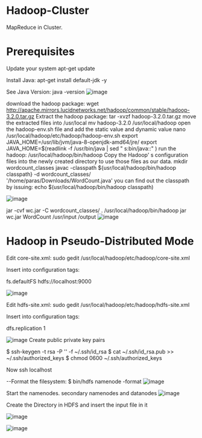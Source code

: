 # Hadoop-Cluster
MapReduce in Cluster.

# Prerequisites
Update your system
apt-get update

Install Java:
apt-get install default-jdk -y

See Java Version:
java -version
![image](https://user-images.githubusercontent.com/43897597/54974618-ffe77f80-4f6a-11e9-993d-c201529450c6.png)

download the hadoop package:
wget http://apache.mirrors.lucidnetworks.net/hadoop/common/stable/hadoop-3.2.0.tar.gz
Extract the hadoop package:
tar -xvzf hadoop-3.2.0.tar.gz
move the extracted files into /usr/local
mv hadoop-3.2.0 /usr/local/hadoop
open the hadoop-env.sh file and add the static value and dynamic value
nano /usr/local/hadoop/etc/hadoop/hadoop-env.sh
export JAVA_HOME=/usr/lib/jvm/java-8-openjdk-amd64/jre/
export JAVA_HOME=$(readlink -f /usr/bin/java | sed " s:bin/java::" )
run the hadoop:
/usr/local/hadoop/bin/hadoop
Copy the Hadoop' s configuration files into the newly created directory to use those files as our data.
mkdir wordcount_classes
javac -classpath ${usr/local/hadoop/bin/hadoop classpath} -d wordcount_classes/ '/home/paras/Downloads/WordCount.java'
you can find out the classpath by issuing:
echo $(usr/local/hadoop/bin/hadoop classpath)

![image](https://user-images.githubusercontent.com/43897597/54974334-18a36580-4f6a-11e9-9f4a-9b90f952a937.png)

jar -cvf wc.jar -C wordcount_classes/ .
/usr/local/hadoop/bin/hadoop jar wc.jar WordCount /usr/input /output
![image](https://user-images.githubusercontent.com/43897597/54974497-a2ebc980-4f6a-11e9-8b97-0558a59de7c7.png)


# Hadoop in Pseudo-Distributed Mode
Edit core-site.xml:
sudo gedit /usr/local/hadoop/etc/hadoop/core-site.xml

Insert into configuration tags:

<configuration>
    <property>
        <name>fs.defaultFS</name>
        <value>hdfs://localhost:9000</value>
    </property>
</configuration>

![image](https://user-images.githubusercontent.com/43897597/54973713-5e126380-4f67-11e9-83f6-64ad6b79d071.png)

Edit hdfs-site.xml:
sudo gedit /usr/local/hadoop/etc/hadoop/hdfs-site.xml

Insert into configuration tags:

<configuration>
    <property>
        <name>dfs.replication</name>
        <value>1</value>
    </property>
</configuration>

![image](https://user-images.githubusercontent.com/43897597/54973872-31128080-4f68-11e9-9f6d-3e1a8782b5ec.png)
Create public private key pairs 

  $ ssh-keygen -t rsa -P '' -f ~/.ssh/id_rsa
  $ cat ~/.ssh/id_rsa.pub >> ~/.ssh/authorized_keys
  $ chmod 0600 ~/.ssh/authorized_keys

Now ssh localhost

--Format the filesystem:
$ bin/hdfs namenode -format
![image](https://user-images.githubusercontent.com/43897597/54974248-c6624480-4f69-11e9-8ca3-e0e9dadb7840.png)

Start the namenodes. secondary namenodes and datanodes
![image](https://user-images.githubusercontent.com/43897597/54974014-d594c280-4f68-11e9-8c83-fdadf51783a8.png)

Create the Directory in HDFS and insert the input file in it

![image](https://user-images.githubusercontent.com/43897597/54974975-1f32dc80-4f6c-11e9-91e1-21f7d9765a33.png)


![image](https://user-images.githubusercontent.com/43897597/54974072-0f65c900-4f69-11e9-9afb-07dd31834491.png)

